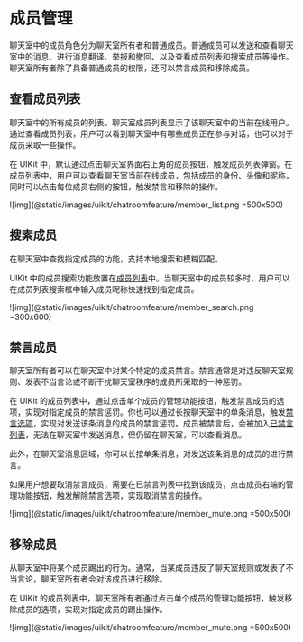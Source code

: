 # 成员管理

聊天室中的成员角色分为聊天室所有者和普通成员。普通成员可以发送和查看聊天室中的消息、进行消息翻译、举报和撤回、以及查看成员列表和搜索成员等操作。聊天室所有者除了具备普通成员的权限，还可以禁言成员和移除成员。

## 查看成员列表

聊天室中的所有成员的列表。聊天室成员列表显示了该聊天室中的当前在线用户。通过查看成员列表，用户可以看到聊天室中有哪些成员正在参与对话，也可以对于成员采取一些操作。

在 UIKit 中，默认通过点击聊天室界面右上角的成员按钮，触发成员列表弹窗。在成员列表中，用户可以查看聊天室当前在线成员，包括成员的身份、头像和昵称，同时可以点击每位成员右侧的按钮，触发禁言和移除的操作。

![img](@static/images/uikit/chatroomfeature/member_list.png =500x500)

## 搜索成员

在聊天室中查找指定成员的功能，支持本地搜索和模糊匹配。

UIKit 中的成员搜索功能放置在[成员列表](#查看成员列表)中。当聊天室中的成员较多时，用户可以在成员列表搜索框中输入成员昵称快速找到指定成员。

![img](@static/images/uikit/chatroomfeature/member_search.png =300x600)

## 禁言成员

聊天室所有者可以在聊天室中对某个特定的成员禁言。禁言通常是对违反聊天室规则、发表不当言论或不断干扰聊天室秩序的成员所采取的一种惩罚。

在 UIKit 的成员列表中，通过点击单个成员的管理功能按钮，触发禁言成员的选项，实现对指定成员的禁言惩罚。你也可以通过长按聊天室中的单条消息，触发[禁言选项](feature_message#禁言)，实现对发送该条消息的成员的禁言惩罚。成员被禁言后，会被加入[已禁言列表](feature_common#已禁言列表)，无法在聊天室中发送消息，但仍留在聊天室，可以查看消息。

此外，在聊天室消息区域，你可以长按单条消息，对发送该条消息的成员的进行禁言。

如果用户想要取消禁言成员，需要在已禁言列表中找到该成员，点击成员右端的管理功能按钮，触发解除禁言选项，实现取消禁言的操作。

![img](@static/images/uikit/chatroomfeature/member_mute.png =500x500)

## 移除成员

从聊天室中将某个成员踢出的行为。通常，当某成员违反了聊天室规则或发表了不当言论，聊天室所有者会对该成员进行移除。

在 UIKit 的成员列表中，聊天室所有者通过点击单个成员的管理功能按钮，触发移除成员的选项，实现对指定成员的踢出操作。

![img](@static/images/uikit/chatroomfeature/member_mute.png =500x500)